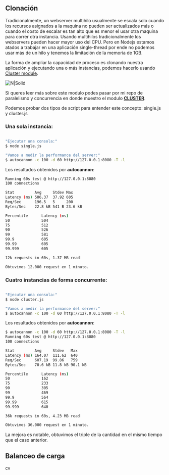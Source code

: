 ## Clonación
Tradicionalmente, un webserver multihilo usualmente se escala solo cuando los recursos asignados a la maquina no pueden ser actualizados más o cuando el costo de escalar es tan alto que es menor
el usar otra maquina para correr otra instancia. Usando multihilos tradicionalmente los webservers pueden hacer mayor uso del CPU. Pero en Nodejs estamos atados a trabajar en una aplicación single-thread por ende
no podemos usar más de un hilo y tenemos la limitación de la memoria de 1GB.

La forma de ampliar la capacidad de proceso es clonando nuestra aplicación y ejecutando una o más instancias, podemos hacerlo usando  [Cluster module].

![N|Solid](http://damiancipolat.com/webFiles/cluster.png)

Si queres leer más sobre este modulo podes pasar por mi repo de paralelismo y concurrencia en donde muestro el modulo **[CLUSTER]**.

[CLUSTER]:https://github.com/damiancipolat/NodeJS-Concurrencia-Paralelismo/tree/master/cluster
[Cluster module]: file:///C:/Users/damian/Desktop/Misc/Node.js%20Design%20Patterns_1.pdf

Podemos probar dos tipos de script para entender este concepto: single.js y cluster.js

### Una sola instancia:

```sh

"Ejecutar una consola:"
$ node single.js

"Vamos a medir la performance del server:"
$ autocannon -c 100 -d 60 http://127.0.0.1:8080 -T -l

```
Los resultados obtenidos por **autocannon**:

```sh
Running 60s test @ http://127.0.0.1:8080
100 connections

Stat         Avg     Stdev Max
Latency (ms) 506.37  37.92 605
Req/Sec      196.5   5     200
Bytes/Sec    22.8 kB 541 B 23.6 kB

Percentile      Latency (ms)
50              504
75              512
90              526
99              581
99.9            605
99.99           605
99.999          605

12k requests in 60s, 1.37 MB read

Obtuvimos 12.000 request en 1 minuto.
```

### Cuatro instancias de forma concurrente:

```sh

"Ejecutar una consola:"
$ node cluster.js

"Vamos a medir la performance del server:"
$ autocannon -c 100 -d 60 http://127.0.0.1:8080 -T -l

```
Los resultados obtenidos por **autocannon**:

```sh
$ autocannon -c 100 -d 60 http://127.0.0.1:8080 -T -l
Running 60s test @ http://127.0.0.1:8080
100 connections

Stat         Avg     Stdev   Max
Latency (ms) 164.07  111.62  640
Req/Sec      607.19  99.86   759
Bytes/Sec    70.6 kB 11.8 kB 90.1 kB

Percentile      Latency (ms)
50              162
75              233
90              305
99              469
99.9            564
99.99           615
99.999          640

36k requests in 60s, 4.23 MB read

Obtuvimos 36.000 request en 1 minuto.

```
La mejora es notable, obtuvimos el triple de la cantidad en el mismo tiempo que el caso anterior.


## Balanceo de carga
cv
